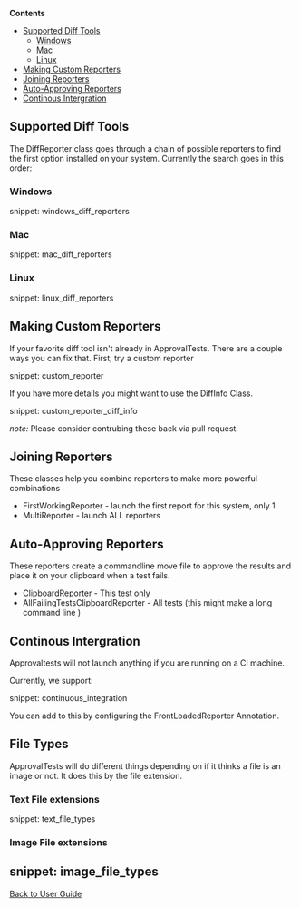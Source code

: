 <!-- START doctoc generated TOC please keep comment here to allow auto update -->
<!-- DON'T EDIT THIS SECTION, INSTEAD RE-RUN doctoc TO UPDATE -->
**Contents**

- [Supported Diff Tools](#supported-diff-tools)
  - [Windows](#windows)
  - [Mac](#mac)
  - [Linux](#linux)
- [Making Custom Reporters](#making-custom-reporters)
- [Joining Reporters](#joining-reporters)
- [Auto-Approving Reporters](#auto-approving-reporters)
- [Continous Intergration](#continous-intergration)

<!-- END doctoc generated TOC please keep comment here to allow auto update -->

## Supported Diff Tools
The DiffReporter class goes through a chain of possible reporters to find the first option installed on your system. Currently the search goes in this order:


### Windows

snippet: windows_diff_reporters

### Mac

snippet: mac_diff_reporters

### Linux

snippet: linux_diff_reporters


## Making Custom Reporters

If your favorite diff tool isn't already in ApprovalTests. There are a couple ways you can fix that. First, try a custom reporter

snippet: custom_reporter

If you have more details you might want to use the DiffInfo Class.

snippet: custom_reporter_diff_info

*note:* Please consider contrubing these back via pull request.

## Joining Reporters

These classes help you combine reporters to make more powerful combinations

* FirstWorkingReporter - launch the first report for this system, only 1 
* MultiReporter - launch ALL reporters 

## Auto-Approving Reporters

These reporters create a commandline move file to approve the results and place it on your clipboard when a test fails.

* ClipboardReporter - This test only
* AllFailingTestsClipboardReporter - All tests (this might make a long command line )


## Continous Intergration

Approvaltests will not launch anything if you are running on a CI machine.   

Currently, we support:

snippet: continuous_integration

You can add to this by configuring the FrontLoadedReporter Annotation.

## File Types

ApprovalTests will do different things depending on if it thinks a file is an image or not. It does this by the file extension.

### Text File extensions

snippet: text_file_types


### Image File extensions

snippet: image_file_types
---

[Back to User Guide](/doc/README.md#top)